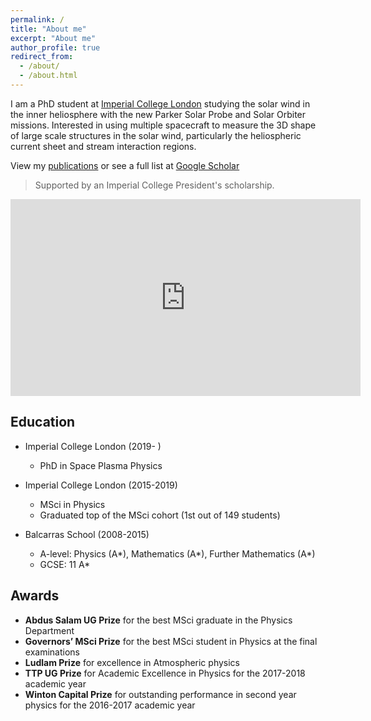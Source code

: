 ```yaml
---
permalink: /
title: "About me"
excerpt: "About me"
author_profile: true
redirect_from: 
  - /about/
  - /about.html
---
```


I am a PhD student at [Imperial College London](https://www.imperial.ac.uk/space-and-atmospheric-physics) studying the solar wind in the inner heliosphere with the new Parker Solar Probe and Solar Orbiter missions. Interested in using multiple spacecraft to measure the 3D shape of large scale structures in the solar wind, particularly the heliospheric current sheet and stream interaction regions.

View my <a href="/publications/">publications</a> or see a full list at [Google Scholar]("https://scholar.google.com/citations?user=59iEPNwAAAAJ") <i class="fas fa-graduation-cap"></i>

> Supported by an Imperial College President's scholarship.


<iframe width="560" height="315" src="https://www.youtube.com/embed/rI2yBMnZMpU" title="YouTube video player" frameborder="0" allow="accelerometer; autoplay; clipboard-write; encrypted-media; gyroscope; picture-in-picture" allowfullscreen></iframe>


## Education

* Imperial College London (2019- )
  * PhD in Space Plasma Physics

* Imperial College London (2015-2019)
  * MSci in Physics
  * Graduated top of the MSci cohort (1st out of 149 students)  

* Balcarras School (2008-2015)
  * A-level: Physics (A\*), Mathematics (A\*), Further Mathematics (A\*)
  * GCSE: 11 A\*

## Awards

* **Abdus Salam UG Prize** for the best MSci graduate in the Physics Department
* **Governors’ MSci Prize** for the best MSci student in Physics at the final examinations
* **Ludlam Prize** for excellence in Atmospheric physics
* **TTP UG Prize** for Academic Excellence in Physics for the 2017-2018 academic year
* **Winton Capital Prize** for outstanding performance in second year physics for the 2016-2017 academic year
